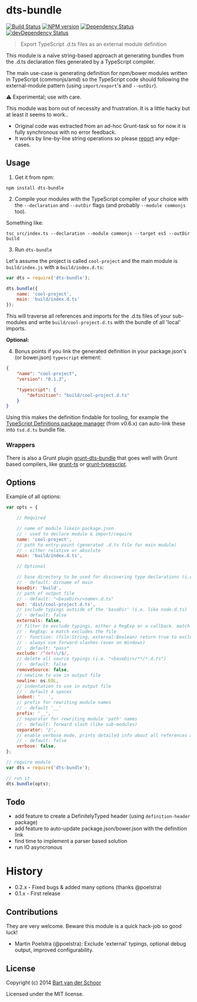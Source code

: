 # dts-bundle

[![Build Status](https://secure.travis-ci.org/grunt-ts/dts-bundle.svg?branch=master)](http://travis-ci.org/grunt-ts/dts-bundle) [![NPM version](https://badge.fury.io/js/dts-bundle.svg)](http://badge.fury.io/js/dts-bundle) [![Dependency Status](https://david-dm.org/grunt-ts/dts-bundle.svg)](https://david-dm.org/grunt-ts/dts-bundle) [![devDependency Status](https://david-dm.org/grunt-ts/dts-bundle/dev-status.svg)](https://david-dm.org/grunt-ts/dts-bundle#info=devDependencies)

> Export TypeScript .d.ts files as an external module definition

This module is a naïve string-based approach at generating bundles from the .d.ts declaration files generated by a TypeScript compiler.

The main use-case is generating definition for npm/bower modules written in TypeScript (commonjs/amd) so the TypeScript code should following the external-module pattern (using `import/export`'s and `--outDir`).

:warning: Experimental; use with care.

This module was born out of necessity and frustration. It is a little hacky but at least it seems to work..

- Original code was extracted from an ad-hoc Grunt-task so for now it is fully synchronous with no error feedback.
- It works by line-by-line string operations so please [report](https://github.com/grunt-ts/dts-bundle/issues) any edge-cases.


## Usage

1) Get it from npm:

````
npm install dts-bundle
````

2) Compile your modules with the TypeScript compiler of your choice with the `--declaration` and `--outDir` flags (and probably `--module commonjs` too).

Something like:

````shell
tsc src/index.ts --declaration --module commonjs --target es5 --outDir build
````

3) Run `dts-bundle`

Let's assume the project is called `cool-project` and the main module is `build/index.js` with a `build/index.d.ts`:

````js
var dts = require('dts-bundle');

dts.bundle({
	name: 'cool-project',
	main: 'build/index.d.ts'
});
````

This will traverse all references and imports for the .d.ts files of your sub-modules and write `build/cool-project.d.ts` with the bundle of all 'local' imports.

**Optional:**

4) Bonus points if you link the generated definition in your package.json's (or bower.json) `typescript` element:

````json
{
	"name": "cool-project",
	"version": "0.1.3",

	"typescript": {
		"definition": "build/cool-project.d.ts"
	}
}
````

Using this makes the definition findable for tooling, for example the [TypeScript Definitions package manager](https://github.com/DefinitelyTyped/tsd) (from v0.6.x) can auto-link these into `tsd.d.ts` bundle file.


### Wrappers

There is also a Grunt plugin [grunt-dts-bundle](https://www.github.com/grunt-ts/grunt-dts-bundle) that goes well with Grunt based compilers, like [grunt-ts](https://www.github.com/grunt-ts/grunt-ts) or [grunt-typescript](https://github.com/k-maru/grunt-typescript).


## Options

Example of all options:

````js
var opts = {

	// Required

	// name of module likein package.json
	// - used to declare module & import/require
	name: 'cool-project', 
	// path to entry-point (generated .d.ts file for main module)
	// - either relative or absolute 
	main: 'build/index.d.ts', 

	// Optional

	// base directory to be used for discovering type declarations (i.e. from this project itself) 
	// - default: dirname of main
	baseDir: 'build',
	// path of output file
	// - default: "<baseDir>/<name>.d.ts" 
	out: 'dist/cool-project.d.ts',
	// include typings outside of the 'baseDir' (i.e. like node.d.ts)
	// - default: false 
	externals: false,
	// filter to exclude typings, either a RegExp or a callback. match path relative to opts.baseDir
	// - RegExp: a match excludes the file
	// - function: (file:String, external:Boolean) return true to exclude, false to allow
	// - always use forward-slashes (even on Windows)
	// - default: *pass*
	exclude: /^defs\/$/,
  	// delete all source typings (i.e. "<baseDir>/**/*.d.ts")
	// - default: false
	removeSource: false,
	// newline to use in output file 
	newline: os.EOL,
	// indentation to use in output file
	// - default 4 spaces
	indent: '	', 
	// prefix for rewriting module names
	// - default '__'
	prefix: '__', 
	// separator for rewriting module 'path' names
	// - default: forward slash (like sub-modules)
	separator: '/', 
	// enable verbose mode, prints detailed info about all references and includes/excludes
	// - default: false
	verbose: false, 
};

// require module
var dts = require('dts-bundle');

// run it
dts.bundle(opts);
````


## Todo

- add feature to create a DefinitelyTyped header (using `definition-header` package)
- add feature to auto-update package.json/bower.json with the definition link
- find time to implement a parser based solution
- run IO asyncronous


# History

- 0.2.x - Fixed bugs & added many options (thanks @poelstra)
- 0.1.x - First release


## Contributions

They are very welcome. Beware this module is a quick hack-job so good luck!

* Martin Poelstra (@poelstra): Exclude 'external' typings, optional debug output, improved configurability.


## License

Copyright (c) 2014 [Bart van der Schoor](https://github.com/Bartvds)

Licensed under the MIT license.
